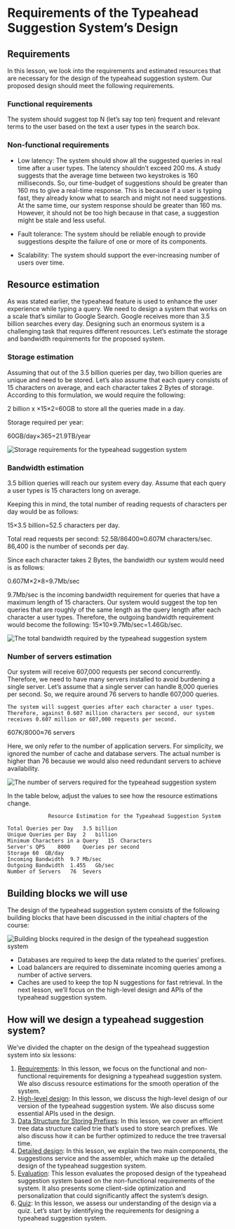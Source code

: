 # Requirements of the Typeahead Suggestion System’s Design

## Requirements
In this lesson, we look into the requirements and estimated resources that are necessary for the design of the typeahead suggestion system. Our proposed design should meet the following requirements.

### Functional requirements
The system should suggest top N (let’s say top ten) frequent and relevant terms to the user based on the text a user types in the search box.
 
### Non-functional requirements
- Low latency: The system should show all the suggested queries in real time after a user types. The latency shouldn’t exceed 200 ms. A study suggests that the average time between two keystrokes is 160 milliseconds. So, our time-budget of suggestions should be greater than 160 ms to give a real-time response. This is because if a user is typing fast, they already know what to search and might not need suggestions. At the same time, our system response should be greater than 160 ms. However, it should not be too high because in that case, a suggestion might be stale and less useful.

- Fault tolerance: The system should be reliable enough to provide suggestions despite the failure of one or more of its components.

- Scalability: The system should support the ever-increasing number of users over time.

## Resource estimation
As was stated earlier, the typeahead feature is used to enhance the user experience while typing a query. We need to design a system that works on a scale that’s similar to Google Search. Google receives more than 3.5 billion searches every day. Designing such an enormous system is a challenging task that requires different resources. Let’s estimate the storage and bandwidth requirements for the proposed system.

### Storage estimation
Assuming that out of the 3.5 billion queries per day, two billion queries are unique and need to be stored. Let’s also assume that each query consists of 15 characters on average, and each character takes 2 Bytes of storage. According to this formulation, we would require the following:

2 billion x ×15×2=60GB to store all the queries made in a day.

Storage required per year:

60GB/day×365=21.9TB/year

![Storage requirements for the typeahead suggestion system](./storage.jpg)

### Bandwidth estimation
3.5 billion queries will reach our system every day. Assume that each query a user types is 15 characters long on average.

Keeping this in mind, the total number of reading requests of characters per day would be as follows:

15×3.5 billion=52.5 characters per day.

Total read requests per second: 52.5B/86400≈0.607M characters/sec. 86,400 is the number of seconds per day.

Since each character takes 2 Bytes, the bandwidth our system would need is as follows:

0.607M×2×8=9.7Mb/sec

9.7Mb/sec is the incoming bandwidth requirement for queries that have a maximum length of 15 characters. Our system would suggest the top ten queries that are roughly of the same length as the query length after each character a user types. Therefore, the outgoing bandwidth requirement would become the following: 15×10×9.7Mb/sec=1.46Gb/sec.

![The total bandwidth required by the typeahead suggestion system](./bandwidth.jpg)

### Number of servers estimation
Our system will receive 607,000 requests per second concurrently. Therefore, we need to have many servers installed to avoid burdening a single server. Let’s assume that a single server can handle 8,000 queries per second. So, we require around 76 servers to handle 607,000 queries.

```
The system will suggest queries after each character a user types. Therefore, against 0.607 million characters per second, our system receives 0.607 million or 607,000 requests per second.
```

607K/8000≈76 servers

Here, we only refer to the number of application servers. For simplicity, we ignored the number of cache and database servers. The actual number is higher than 76 because we would also need redundant servers to achieve availability.

![The number of servers required for the typeahead suggestion system](./servers.jpg)

In the table below, adjust the values to see how the resource estimations change.
```
             Resource Estimation for the Typeahead Suggestion System

Total Queries per Day	3.5	billion
Unique Queries per Day	2	billion
Minimum Characters in a Query	15	Characters
Server's QPS	8000	Queries per second
Storage	60	GB/day
Incoming Bandwidth 	9.7	Mb/sec
Outgoing Bandwidth	1.455	Gb/sec
Number of Servers	76	Severs
```


## Building blocks we will use
The design of the typeahead suggestion system consists of the following building blocks that have been discussed in the initial chapters of the course:

![Building blocks required in the design of the typeahead suggestion system](./bb.jpg)

- Databases are required to keep the data related to the queries’ prefixes.
- Load balancers are required to disseminate incoming queries among a number of active servers.
- Caches are used to keep the top N suggestions for fast retrieval.
In the next lesson, we’ll focus on the high-level design and APIs of the typeahead suggestion system.


## How will we design a typeahead suggestion system?
We’ve divided the chapter on the design of the typeahead suggestion system into six lessons:

1. [Requirements](../Requirements%20of%20the%20Typeahead%20Suggestion%20System’s%20Design/): In this lesson, we focus on the functional and non-functional requirements for designing a typeahead suggestion system. We also discuss resource estimations for the smooth operation of the system.
2. [High-level design](../High-level%20Design%20of%20the%20Typeahead%20Suggestion%20System/): In this lesson, we discuss the high-level design of our version of the typeahead suggestion system. We also discuss some essential APIs used in the design.
3. [Data Structure for Storing Prefixes](../Data%20Structure%20for%20Storing%20Prefixes/): In this lesson, we cover an efficient tree data structure called trie that’s used to store search prefixes. We also discuss how it can be further optimized to reduce the tree traversal time.
4. [Detailed design](../Detailed%20Design%20of%20the%20Typeahead%20Suggestion%20System/): In this lesson, we explain the two main components, the suggestions service and the assembler, which make up the detailed design of the typeahead suggestion system.
5. [Evaluation](../Evaluation%20of%20the%20Typeahead%20Suggestion%20System’s%20Design/): This lesson evaluates the proposed design of the typeahead suggestion system based on the non-functional requirements of the system. It also presents some client-side optimization and personalization that could significantly affect the system’s design.
6. [Quiz](../Quiz%20on%20the%20Typeahead%20Suggestion%20System’s%20Design/): In this lesson, we assess our understanding of the design via a quiz.
Let’s start by identifying the requirements for designing a typeahead suggestion system.
